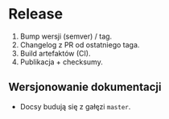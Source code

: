 # Release

1. Bump wersji (semver) / tag.
2. Changelog z PR od ostatniego taga.
3. Build artefaktów (CI).
4. Publikacja + checksumy.
## Wersjonowanie dokumentacji

- Docsy budują się z gałęzi `master`.

